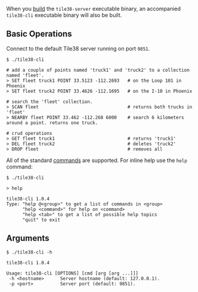 <!--
layout:  index.html
title:   Command Line Interface - Tile38
class:   topic
super:   documentation
-->

When you [build](/#building) the `tile38-server` executable binary, an accompanied `tile38-cli` executable binary will also be built.

## Basic Operations

Connect to the default Tile38 server running on port `9851`.

```tile38-cli
$ ./tile38-cli

# add a couple of points named 'truck1' and 'truck2' to a collection named 'fleet'.
> SET fleet truck1 POINT 33.5123 -112.2693   # on the Loop 101 in Phoenix
> SET fleet truck2 POINT 33.4626 -112.1695   # on the I-10 in Phoenix

# search the 'fleet' collection.
> SCAN fleet                                 # returns both trucks in 'fleet'
> NEARBY fleet POINT 33.462 -112.268 6000    # search 6 kilometers around a point. returns one truck.

# crud operations
> GET fleet truck1                           # returns 'truck1'
> DEL fleet truck2                           # deletes 'truck2'
> DROP fleet                                 # removes all
```

All of the standard [commands](/commands) are supported. For inline help use the `help` command:

```plaintext
$ ./tile38-cli

> help

tile38-cli 1.0.4
Type: "help @<group>" to get a list of commands in <group>
      "help <command>" for help on <command>
      "help <tab>" to get a list of possible help topics
      "quit" to exit
```

## Arguments

```plaintext
$ ./tile38-cli -h

tile38-cli 1.0.4

Usage: tile38-cli [OPTIONS] [cmd [arg [arg ...]]]
 -h <hostname>      Server hostname (default: 127.0.0.1).
 -p <port>          Server port (default: 9851).
```
